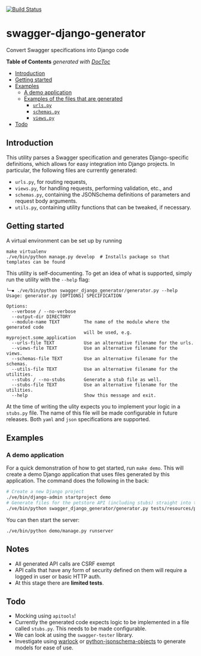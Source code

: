 [![Build Status](https://travis-ci.org/praekelt/swagger-django-generator.svg?branch=master)](https://travis-ci.org/praekelt/swagger-django-generator)

# swagger-django-generator
Convert Swagger specifications into Django code

<!-- START doctoc generated TOC please keep comment here to allow auto update -->
<!-- DON'T EDIT THIS SECTION, INSTEAD RE-RUN doctoc TO UPDATE -->
**Table of Contents**  *generated with [DocToc](https://github.com/thlorenz/doctoc)*

- [Introduction](#introduction)
- [Getting started](#getting-started)
- [Examples](#examples)
  - [A demo application](#a-demo-application)
  - [Examples of the files that are generated](#examples-of-the-files-that-are-generated)
    - [`urls.py`](#urlspy)
    - [`schemas.py`](#schemaspy)
    - [`views.py`](#viewspy)
- [Todo](#todo)

<!-- END doctoc generated TOC please keep comment here to allow auto update -->

## Introduction
This utility parses a Swagger specification and generates Django-specific
definitions, which allows for easy integration into Django projects.
In particular, the following files are currently generated:
* `urls.py`, for routing requests,
* `views.py`, for handling requests, performing validation, etc., and
* `schemas.py`, containing the JSONSchema definitions of parameters and
  request body arguments.
* `utils.py`, containing utility functions that can be tweaked, if necessary.

## Getting started
A virtual environment can be set up by running
```
make virtualenv
./ve/bin/python manage.py develop  # Installs package so that templates can be found
```
This utility is self-documenting. To get an idea of what is supported, simply
run the utility with the `--help` flag:
```
└─▪ ./ve/bin/python swagger_django_generator/generator.py --help
Usage: generator.py [OPTIONS] SPECIFICATION

Options:
  --verbose / --no-verbose
  --output-dir DIRECTORY
  --module-name TEXT         The name of the module where the generated code
                             will be used, e.g. myproject.some_application
  --urls-file TEXT           Use an alternative filename for the urls.
  --views-file TEXT          Use an alternative filename for the views.
  --schemas-file TEXT        Use an alternative filename for the schemas.
  --utils-file TEXT          Use an alternative filename for the utilities.
  --stubs / --no-stubs       Generate a stub file as well.
  --stubs-file TEXT          Use an alternative filename for the utilities.
  --help                     Show this message and exit.
```

At the time of writing the ulity expects you to implement your logic in a `stubs.py` file.
The name of this file will be made configurable in future releases.
Both `yaml` and `json` specifications are supported.

## Examples

### A demo application
For a quick demonstration of how to get started, run `make demo`. This will create a demo Django application that uses files generated by this application. The command does the following in the back:
```bash
# Create a new Django project
./ve/bin/django-admin startproject demo
# Generate files for the petstore API (including stubs) straight into the project
./ve/bin/python swagger_django_generator/generator.py tests/resources/petstore.json --output-dir demo/demo/ --module-name demo --stubs
```
You can then start the server:
```
./ve/bin/python demo/manage.py runserver
```

## Notes
* All generated API calls are CSRF exempt
* API calls that have any form of security defined on them will require a logged in user or basic HTTP auth.
* At this stage there are **limited tests**.

## Todo
* Mocking using `apitools`!
* Currently the generated code expects logic to be implemented in a file called `stubs.py`. This needs to be made configurable.
* We can look at using the `swagger-tester` library.
* Investigate using [warlock](https://github.com/bcwaldon/warlock) or [python-jsonschema-objects](https://github.com/cwacek/python-jsonschema-objects) to generate models for ease of use.
